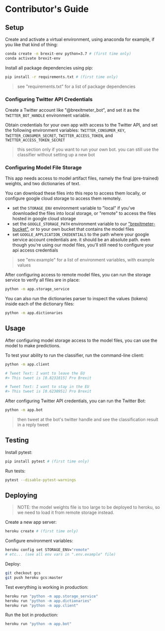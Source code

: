 # Contributor's Guide

## Setup

Create and activate a virtual environment, using anaconda for example, if you like that kind of thing:

```sh
conda create -n brexit-env python=3.7 # (first time only)
conda activate brexit-env
```

Install all package dependencies using pip:

```sh
pip install -r requirements.txt # (first time only)
```

> see "requirements.txt" for a list of package dependencies

### Configuring Twitter API Credentials

Create a Twitter account like "@brexitmeter_bot", and set it as the `TWITTER_BOT_HANDLE` environment variable.

Obtain credentials for your own app with access to the Twitter API, and set the following environment variables: `TWITTER_CONSUMER_KEY`, `TWITTER_CONSUMER_SECRET`, `TWITTER_ACCESS_TOKEN`, and `TWITTER_ACCESS_TOKEN_SECRET`

> this section only if you want to run your own bot. you can still use the classifier without setting up a new bot

### Configuring Model File Storage

This app needs access to model artifact files, namely the final (pre-trained) weights, and two dictionaries of text.

You can download these files into this repo to access them locally, or configure google cloud storage to access them remotely.

 + set the `STORAGE_ENV` environment variable to "local" if you've downloaded the files into local storage, or "remote" to access the files hosted in google cloud storage
 + set the `GOOGLE_STORAGE_PATH` environment variable to our ["brexitmeter-bucket"](https://console.cloud.google.com/storage/browser/brexitmeter-bucket/), or to your own bucket that contains the model files
 + set `GOOGLE_APPLICATION_CREDENTIALS` to the path where your google service account credentials are. it should be an absolute path. even though you're using our model files, you'll still need to configure your api access credentials

> see "env.example" for a list of environment variables, with example values

After configuring access to remote model files, you can run the storage service to verify all files are in place:

```sh
python -m app.storage_service
```

You can also run the dictionaries parser to inspect the values (tokens) inside each of the dictionary files:

```sh
python -m app.dictionaries
```

## Usage

After configuring model storage access to the model files, you can use the model to make predictions.

To test your ability to run the classifier, run the command-line client:

```sh
python -m app.client

# Tweet Text: I want to leave the EU
#> This tweet is [0.8231815] Pro Brexit

# Tweet Text: I want to stay in the EU
#> This tweet is [0.6230951] Pro Brexit
```

After configuring Twitter API credentials, you can run the Twitter Bot:

```sh
python -m app.bot
```

> then tweet at the bot's twitter handle and see the classification result in a reply tweet

## Testing

Install pytest:

```sh
pip install pytest # (first time only)
```

Run tests:

```sh
pytest --disable-pytest-warnings
```

## Deploying

> NOTE: the model weights file is too large to be deployed to heroku, so we need to load it from remote storage instead.

Create a new app server:

```sh
heroku create # (first time only)
```

Configure environment variables:

```sh
heroku config set STORAGE_ENV="remote"
# etc... (see all env vars in ".env.example" file)
```

Deploy:

```sh
git checkout gcs
git push heroku gcs:master
```

Test everything is working in production:

```sh
heroku run "python -m app.storage_service"
heroku run "python -m app.dictionaries"
heroku run "python -m app.client"
```

Run the bot in production:

```sh
heroku run "python -m app.bot"
```
